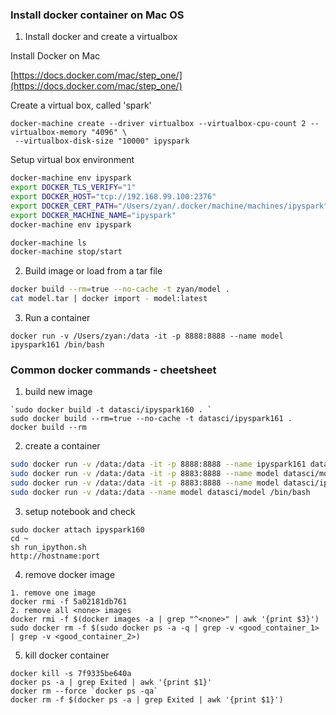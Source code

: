 ### Install docker container on Mac OS


1. Install docker and create a virtualbox

Install Docker on Mac

[https://docs.docker.com/mac/step_one/](https://docs.docker.com/mac/step_one/)

Create a virtual box, called 'spark'

```
docker-machine create --driver virtualbox --virtualbox-cpu-count 2 --virtualbox-memory "4096" \
 --virtualbox-disk-size "10000" ipyspark
```

Setup virtual box environment
```sh
docker-machine env ipyspark
export DOCKER_TLS_VERIFY="1"
export DOCKER_HOST="tcp://192.168.99.100:2376"
export DOCKER_CERT_PATH="/Users/zyan/.docker/machine/machines/ipyspark"
export DOCKER_MACHINE_NAME="ipyspark"
docker-machine env ipyspark
```

```sh
docker-machine ls
docker-machine stop/start
```

2. Build image or load from a tar file

```sh
docker build --rm=true --no-cache -t zyan/model .
cat model.tar | docker import - model:latest
```

3. Run a container
```
docker run -v /Users/zyan:/data -it -p 8888:8888 --name model ipyspark161 /bin/bash
```


### Common docker commands - cheetsheet

1. build new image
```
`sudo docker build -t datasci/ipyspark160 . `
sudo docker build --rm=true --no-cache -t datasci/ipyspark161 .
docker build --rm
```

2. create a container
```sh
sudo docker run -v /data:/data -it -p 8888:8888 --name ipyspark161 datasci/ipyspark161 /bin/bash
sudo docker run -v /data:/data -it -p 8883:8888 --name model datasci/model /bin/bash
sudo docker run -v /data:/data -it -p 8883:8888 --name model datasci/ipyspark160 /bin/bash
sudo docker run -v /data:/data --name model datasci/model /bin/bash
```

3. setup notebook and check
```
sudo docker attach ipyspark160
cd ~
sh run_ipython.sh
http://hostname:port
```
4. remove docker image
```
1. remove one image
docker rmi -f 5a02181db761
2. remove all <none> images
docker rmi -f $(docker images -a | grep "^<none>" | awk '{print $3}')
sudo docker rm -f $(sudo docker ps -a -q | grep -v <good_container_1> | grep -v <good_container_2>)
```

5. kill docker container
```
docker kill -s 7f9335be640a
docker ps -a | grep Exited | awk '{print $1}'
docker rm --force `docker ps -qa`
docker rm -f $(docker ps -a | grep Exited | awk '{print $1}')
```

